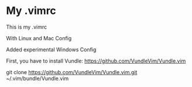 # My .vimrc

This is my .vimrc 

With Linux and Mac Config

Added experimental Windows Config

First, you have to install Vundle: https://github.com/VundleVim/Vundle.vim

git clone https://github.com/VundleVim/Vundle.vim.git ~/.vim/bundle/Vundle.vim
